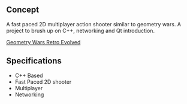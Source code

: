 Concept
--------------

A fast paced 2D multiplayer action shooter similar to geometry wars. A project to brush up on C++, networking and Qt introduction.

[Geometry Wars Retro Evolved](http://store.steampowered.com/app/8400/Geometry_Wars_Retro_Evolved/)<br>

Specifications
---------

* C++ Based
* Fast Paced 2D shooter
* Multiplayer
* Networking
